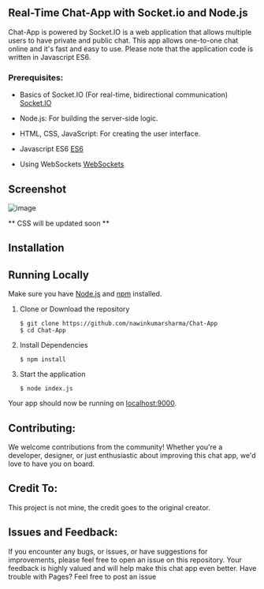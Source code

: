 ## Real-Time Chat-App with Socket.io and Node.js

Chat-App is powered by Socket.IO is a web application that allows multiple users to have private and public chat.
This app allows one-to-one chat online and it's fast and easy to use. Please note that the application code is written in Javascript ES6.


### Prerequisites: ###
  
  * Basics of Socket.IO (For real-time, bidirectional communication) [Socket.IO](https://socket.io/)
    
  * Node.js: For building the server-side logic.
    
  * HTML, CSS, JavaScript: For creating the user interface.

  * Javascript ES6 [ES6](https://www.udacity.com/course/es6-javascript-improved--ud356)
   
  * Using WebSockets [WebSockets](https://developer.mozilla.org/en-US/docs/Web/API/WebSockets_API/Writing_WebSocket_client_applications)

## Screenshot
![image](https://github.com/NawinKumarSharma/Chat-App/assets/126372969/175148d9-eba2-4b7d-8e3a-5f3bc44edc79)

** CSS will be updated soon **

## Installation<a name="installation"></a>
## Running Locally
Make sure you have [Node.js](https://nodejs.org/) and [npm](https://www.npmjs.com/) installed.

1. Clone or Download the repository

	```
	$ git clone https://github.com/nawinkumarsharma/Chat-App
	$ cd Chat-App
	```
2. Install Dependencies

	```
	$ npm install
	```
3. Start the application

	```
	$ node index.js
	```
Your app should now be running on [localhost:9000](http://localhost:9000/).

## Contributing:
We welcome contributions from the community! Whether you're a developer, designer, or just enthusiastic about improving this chat app, we'd love to have you on board.

## Credit To:
This project is not mine, the credit goes to the original creator.

## Issues and Feedback:
If you encounter any bugs, or issues, or have suggestions for improvements, please feel free to open an issue on this repository. Your feedback is highly valued and will help make this chat app even better.
Have trouble with Pages? Feel free to post an issue
